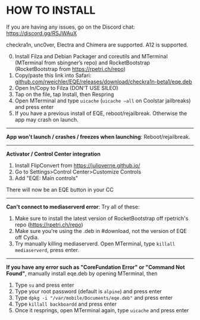 # HOW TO INSTALL

If you are having any issues, go on the Discord chat: https://discord.gg/RSJWAuX

checkra1n, unc0ver, Electra and Chimera are supported. A12 is supported.

0. Install Filza and Debian Packager and coreutils and MTerminal (MTerminal from sbingner’s repo) and RocketBootstrap (RocketBootstrap from https://rpetri.ch/repo)
1. Copy/paste this link into Safari:  [github.com/rweichler/EQE/releases/download/checkra1n-beta1/eqe.deb](https://github.com/rweichler/EQE/releases/download/checkra1n-beta1/eqe.deb)
2. Open In/Copy to Filza (DON'T USE SILEO)
3. Tap on the file, tap Install, then Respring
4. Open MTerminal and type `uicache` (`uicache —all` on Coolstar jailbreaks) and press enter
5. If you have a previous install of EQE, reboot/rejailbreak. Otherwise the app may crash on launch.

_______

**App won't launch / crashes / freezes when launching**:
Reboot/rejailbreak.

________________________

**Activator / Control Center integration**
1. Install FlipConvert from https://julioverne.github.io/
2. Go to Settings>Control Center>Customize Controls
3. Add "EQE: Main controls"

There will now be an EQE button in your CC

________________________

**Can't connect to mediaserverd error**:
Try all of these:
1. Make sure to install the latest version of RocketBootstrap off rpetrich's repo (https://rpetri.ch/repo)
2. Make sure you're using the .deb in #download, not the version of EQE off Cydia.
3. Try manually killing mediaserverd. Open MTerminal, type `killall mediaserverd`, press enter.

________________________

**If you have any error such as "CoreFundation Error" or "Command Not Found"**, manually install eqe.deb by opening MTerminal, then
1. Type `su` and press enter
2. Type your root password (default is `alpine`) and press enter
3. Type `dpkg -i "/var/mobile/Documents/eqe.deb"` and press enter
4. Type `killall backboardd` and press enter
5. Once it resprings, open MTerminal again, type `uicache` and press enter

